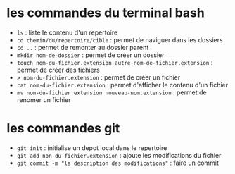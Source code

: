 # les commandes du terminal bash
- `ls` : liste le contenu d'un repertoire
- `cd chemin/du/repertoire/cible` : permet de naviguer dans les dossiers
- `cd ..` : permet de remonter au dossier parent
- `mkdir nom-de-dossier` : permet de créer un dossier
- `touch nom-du-fichier.extension autre-nom-de-fichier.extension` : permet de créer des fichiers
- `> nom-du-fichier.extension` : permet de créer un fichier
- `cat nom-du-fichier.extension` : permet d'afficher le contenu d'un fichier
- `mv nom-du-fichier.extension nouveau-nom.extension` : permet de renomer un fichier

# les commandes git
- `git init` : initialise un depot local dans le repertoire
- `git add non-du-fichier.extension` : ajoute les modifications du fichier
- `git commit -m "la description des modifications"` : faire un commit
